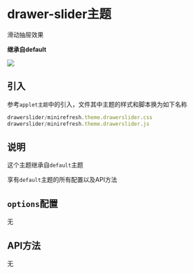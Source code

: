 # drawer-slider主题

滑动抽屉效果

__继承自default__

![](https://minirefresh.github.io/minirefresh/staticresource/screenshoot/theme_drawerslider.gif)

## 引入

参考`applet主题`中的引入，文件其中主题的样式和脚本换为如下名称

```js
drawerslider/minirefresh.theme.drawerslider.css
drawerslider/minirefresh.theme.drawerslider.js
```

## 说明

这个主题继承自`default`主题

享有`default`主题的所有配置以及API方法

## `options`配置

无

## API方法

无








